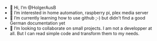 - 👋 Hi, I’m @HolgerAusB
- 👀 I’m interested in home automation, raspberry pi, plex media server
- 🌱 I’m currently learning how to use github ;-) but didn't find a good German documentation yet
- 💞️ I’m looking to collaborate on small projects. I am not a developper at all. But I can read simple code and transform them to my needs.
<!---
- 📫 How to reach me ...


HolgerAusB/HolgerAusB is a ✨ special ✨ repository because its `README.md` (this file) appears on your GitHub profile.
You can click the Preview link to take a look at your changes.
--->
